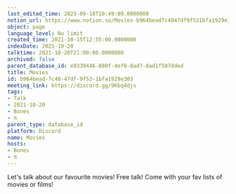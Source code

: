 ```yaml
---
last_edited_time: 2023-09-18T10:49:00.0000000
notion_url: https://www.notion.so/Movies-b964bead7c4047df9f531bfa1929e303
object: page
language_level: No limit
created_time: 2021-10-15T12:55:00.0000000
indexDate: 2021-10-20
talktime: 2021-10-20T21:00:00.0000000
archived: false
parent_database_id: e9339446-880f-4ef0-8ad7-8ad1f507dded
title: Movies
id: b964bead-7c40-47df-9f53-1bfa1929e303
meeting_link: https://discord.gg/9Kbq4djs
tags:
- Talk
- 2021-10-20
- Bones
- π
parent_type: database_id
platform: Discord
name: Movies
hosts:
- Bones
- π
---
```


Let's talk about our favourite movies!
Free talk! Come with your fav lists of movies or films!


